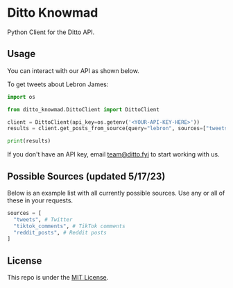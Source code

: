 # Ditto Knowmad

Python Client for the Ditto API.


## Usage

You can interact with our API as shown below.

To get tweets about Lebron James:
```python
import os

from ditto_knowmad.DittoClient import DittoClient

client = DittoClient(api_key=os.getenv('<YOUR-API-KEY-HERE>'))
results = client.get_posts_from_source(query="lebron", sources=["tweets"])

print(results)
```

If you don't have an API key, email team@ditto.fyi to start working with us.

## Possible Sources (updated 5/17/23)

Below is an example list with all currently possible sources. Use any or all of these in your requests.
```python
sources = [
  "tweets", # Twitter
  "tiktok_comments", # TikTok comments
  "reddit_posts", # Reddit posts
]
```

## License

This repo is under the [MIT License](https://opensource.org/license/mit/).
